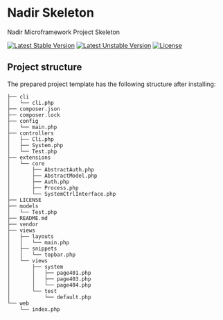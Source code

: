 # Nadir Skeleton

Nadir Microframework Project Skeleton

[![Latest Stable Version](https://poser.pugx.org/selikhovleonid/nadir/v/stable)](https://packagist.org/packages/selikhovleonid/nadir)
[![Latest Unstable Version](https://poser.pugx.org/selikhovleonid/nadir/v/unstable)](https://packagist.org/packages/selikhovleonid/nadir)
[![License](https://poser.pugx.org/selikhovleonid/nadir/license)](https://packagist.org/packages/selikhovleonid/nadir)

## Project structure

The prepared project template has the following structure after installing:

```
├── cli
│   └── cli.php
├── composer.json
├── composer.lock
├── config
│   └── main.php
├── controllers
│   ├── Cli.php
│   ├── System.php
│   └── Test.php
├── extensions
│   └── core
│       ├── AbstractAuth.php
│       ├── AbstractModel.php
│       ├── Auth.php
│       ├── Process.php
│       └── SystemCtrlInterface.php
├── LICENSE
├── models
│   └── Test.php
├── README.md
├── vendor
├── views
│   ├── layouts
│   │   └── main.php
│   ├── snippets
│   │   └── topbar.php
│   └── views
│       ├── system
│       │   ├── page401.php
│       │   ├── page403.php
│       │   └── page404.php
│       └── test
│           └── default.php
└── web
    └── index.php
```
